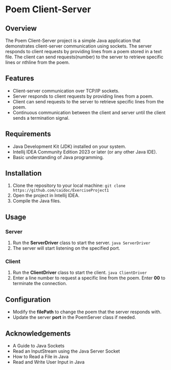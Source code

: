 # Poem Client-Server
## Overview
The Poem Client-Server project is a simple Java application that demonstrates client-server communication using sockets. The server responds to client requests by providing lines from a poem stored in a text file. The client can send requests(number) to the server to retrieve specific lines or nthline from the poem.

## Features
  - Client-server communication over TCP/IP sockets.
  - Server responds to client requests by providing lines from a poem.
  - Client can send requests to the server to retrieve specific lines from the poem.
  - Continuous communication between the client and server until the client sends a termination signal.

## Requirements
  - Java Development Kit (JDK) installed on your system.
  - Intellij IDEA Community Edition 2023 or later (or any other Java IDE).
  - Basic understanding of Java programming.

## Installation
  1. Clone the repository to your local machine:
    `git clone https://github.com/caidoc/ExerciseProject1`
  2. Open the project in Intellij IDEA.
  3. Compile the Java files.

## Usage
### Server
  1. Run the **ServerDriver** class to start the server.
     `java ServerDriver`
  2. The server will start listening on the specified port.

### Client
  1. Run the **ClientDriver** class to start the client.
     `java ClientDriver`
  2. Enter a line number to request a specific line from the poem. Enter **00** to terminate the connection.

## Configuration
  - Modify the **filePath** to change the poem that the server responds with.
  - Update the server **port** in the PoemServer class if needed.

## Acknowledgements
  - A Guide to Java Sockets
  - Read an InputStream using the Java Server Socket
  - How to Read a File in Java
  - Read and Write User Input in Java
     

